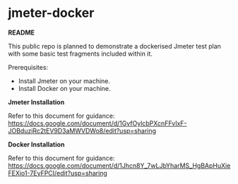 # jmeter-docker

**README**

This public repo is planned to demonstrate a dockerised Jmeter test plan with some basic test fragments included within it.

Prerequisites:

- Install Jmeter on your machine.
- Install Docker on your machine.

**Jmeter Installation**

Refer to this document for guidance: https://docs.google.com/document/d/1GvfOylcbPXcnFFvIxF-JOBduzjRc2tEV9D3aMWVDWo8/edit?usp=sharing

**Docker Installation**

Refer to this document for guidance: https://docs.google.com/document/d/1Jhcn8Y_7wLJbYharMS_HgBApHuXieFEXio1-7EyFPCI/edit?usp=sharing 